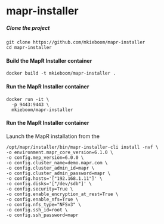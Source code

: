 # mapr-installer

##### Clone the project
```
git clone https://github.com/mkieboom/mapr-installer  
cd mapr-installer  
```

#### Build the MapR Installer container
```
docker build -t mkieboom/mapr-installer .
```

#### Run the MapR Installer container
```
docker run -it \
  -p 9443:9443 \
  mkieboom/mapr-installer
```

#### Run the MapR Installer container
Launch the MapR installation from the
```
/opt/mapr/installer/bin/mapr-installer-cli install -nvf \
-o environment.mapr_core_version=6.1.0 \
-o config.mep_version=6.0.0 \
-o config.cluster_name=demo.mapr.com \
-o config.cluster_admin_id=mapr \
-o config.cluster_admin_password=mapr \
-o config.hosts='["192.168.1.11"]' \
-o config.disks='["/dev/sdb"]' \
-o config.security=True \
-o config.enable_encryption_at_rest=True \
-o config.enable_nfs=True \
-o config.nfs_type="NFSv3" \
-o config.ssh_id=root \
-o config.ssh_password=mapr
```
